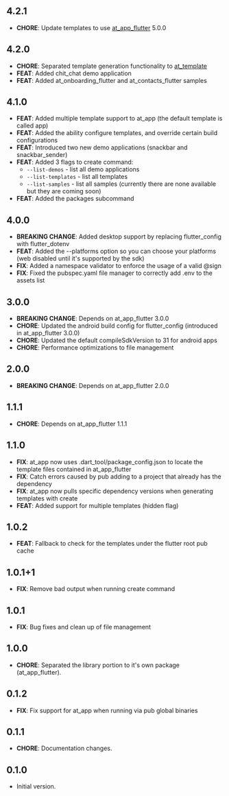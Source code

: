 ## 4.2.1
  - **CHORE**: Update templates to use [at_app_flutter](pub.dev/packages/at_app_flutter) 5.0.0

## 4.2.0

  - **CHORE**: Separated template generation functionality to [at_template](pub.dev/packages/at_template)
  - **FEAT**: Added chit_chat demo application
  - **FEAT**: Added at_onboarding_flutter and at_contacts_flutter samples

## 4.1.0

- **FEAT**: Added multiple template support to at_app (the default template is called app)
- **FEAT**: Added the ability configure templates, and override certain build configurations
- **FEAT**: Introduced two new demo applications (snackbar and snackbar_sender)
- **FEAT**: Added 3 flags to create command:
  - ```--list-demos``` - list all demo applications
  - ```--list-templates``` - list all templates
  - ```--list-samples``` - list all samples (currently there are none available but they are coming soon)
- **FEAT**: Added the packages subcommand

## 4.0.0

- **BREAKING CHANGE**: Added desktop support by replacing flutter_config with flutter_dotenv
- **FEAT**: Added the --platforms option so you can choose your platforms (web disabled until it's supported by the sdk)
- **FIX**: Added a namespace validator to enforce the usage of a valid @sign
- **FIX**: Fixed the pubspec.yaml file manager to correctly add .env to the assets list

## 3.0.0

- **BREAKING CHANGE**: Depends on at_app_flutter 3.0.0
- **CHORE**: Updated the android build config for flutter_config (introduced in at_app_flutter 3.0.0)
- **CHORE**: Updated the default compileSdkVersion to 31 for android apps
- **CHORE**: Performance optimizations to file management

## 2.0.0

- **BREAKING CHANGE**: Depends on at_app_flutter 2.0.0

## 1.1.1

- **CHORE**: Depends on at_app_flutter 1.1.1

## 1.1.0

- **FIX**: at_app now uses .dart_tool/package_config.json to locate the template files contained in at_app_flutter
- **FIX**: Catch errors caused by pub adding to a project that already has the dependency
- **FIX**: at_app now pulls specific dependency versions when generating templates with create
- **FEAT**: Added support for multiple templates (hidden flag)

## 1.0.2

- **FEAT**: Fallback to check for the templates under the flutter root pub cache

## 1.0.1+1

- **FIX**: Remove bad output when running create command

## 1.0.1

- **FIX**: Bug fixes and clean up of file management

## 1.0.0

- **CHORE**: Separated the library portion to it's own package (at_app_flutter).

## 0.1.2

- **FIX**: Fix support for at_app when running via pub global binaries

## 0.1.1

- **CHORE**: Documentation changes.

## 0.1.0

- Initial version.
